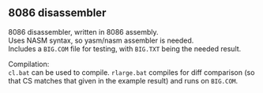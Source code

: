 ## 8086 disassembler
8086 disassembler, written in 8086 assembly. <br/>
Uses NASM syntax, so yasm/nasm assembler is needed. <br/>
Includes a `BIG.COM` file for testing, with `BIG.TXT` being the needed result.

Compilation: <br/>
`cl.bat` can be used to compile. `rlarge.bat` compiles for diff comparison (so that CS matches that given in the example result) and runs on `BIG.COM`.